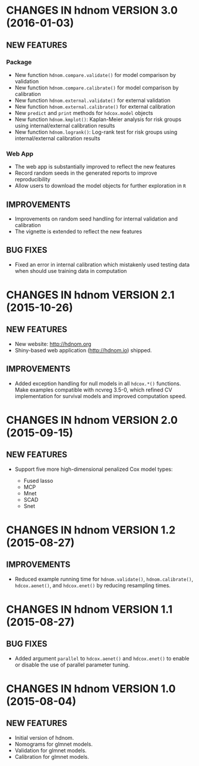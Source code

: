 # CHANGES IN hdnom VERSION 3.0 (2016-01-03)

## NEW FEATURES

### Package

* New function `hdnom.compare.validate()` for model comparison by validation
* New function `hdnom.compare.calibrate()` for model comparison by calibration
* New function `hdnom.external.validate()` for external validation
* New function `hdnom.external.calibrate()` for external calibration
* New `predict` and `print` methods for `hdcox.model` objects
* New function `hdnom.kmplot()`: Kaplan-Meier analysis for risk groups using
  internal/external calibration results
* New function `hdnom.logrank()`: Log-rank test for risk groups using
  internal/external calibration results

### Web App

* The web app is substantially improved to reflect the new features
* Record random seeds in the generated reports to improve reproducibility
* Allow users to download the model objects for further exploration in `R`

## IMPROVEMENTS

* Improvements on random seed handling for internal validation and calibration
* The vignette is extended to reflect the new features

## BUG FIXES

* Fixed an error in internal calibration which mistakenly used
  testing data when should use training data in computation

# CHANGES IN hdnom VERSION 2.1 (2015-10-26)

## NEW FEATURES

* New website: http://hdnom.org
* Shiny-based web application (http://hdnom.io) shipped.

## IMPROVEMENTS

* Added exception handling for null models in all `hdcox.*()` functions.
  Make examples compatible with ncvreg 3.5-0, which refined CV
  implementation for survival models and improved computation speed.

# CHANGES IN hdnom VERSION 2.0 (2015-09-15)

## NEW FEATURES

* Support five more high-dimensional penalized Cox model types:

  * Fused lasso
  * MCP
  * Mnet
  * SCAD
  * Snet

# CHANGES IN hdnom VERSION 1.2 (2015-08-27)

## IMPROVEMENTS

* Reduced example running time for `hdnom.validate()`, `hdnom.calibrate()`,
`hdcox.aenet()`, and `hdcox.enet()` by reducing resampling times.

# CHANGES IN hdnom VERSION 1.1 (2015-08-27)

## BUG FIXES

* Added argument `parallel` to `hdcox.aenet()` and `hdcox.enet()` to enable
or disable the use of parallel parameter tuning.

# CHANGES IN hdnom VERSION 1.0 (2015-08-04)

## NEW FEATURES

* Initial version of hdnom.
* Nomograms for glmnet models.
* Validation for glmnet models.
* Calibration for glmnet models.
